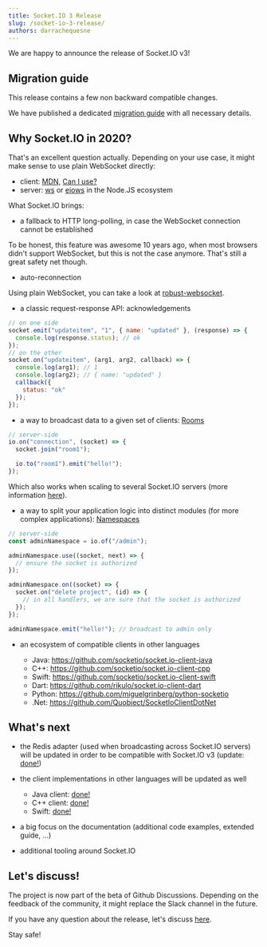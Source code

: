 ```yaml
---
title: Socket.IO 3 Release
slug: /socket-io-3-release/
authors: darrachequesne
---
```


We are happy to announce the release of Socket.IO v3!

<!--truncate-->

## Migration guide

This release contains a few non backward compatible changes.

We have published a dedicated [migration guide](/docs/v4/migrating-from-2-x-to-3-0/) with all necessary details.


## Why Socket.IO in 2020?

That's an excellent question actually. Depending on your use case, it might make sense to use plain WebSocket directly:

- client: [MDN](https://developer.mozilla.org/en-US/docs/Web/API/WebSocket), [Can I use?](https://caniuse.com/websockets)
- server: [ws](https://github.com/websockets/ws) or [eiows](https://github.com/mmdevries/eiows) in the Node.JS ecosystem

What Socket.IO brings:

- a fallback to HTTP long-polling, in case the WebSocket connection cannot be established

To be honest, this feature was awesome 10 years ago, when most browsers didn't support WebSocket, but this is not the case anymore. That's still a great safety net though.

- auto-reconnection

Using plain WebSocket, you can take a look at [robust-websocket](https://github.com/appuri/robust-websocket).

- a classic request-response API: acknowledgements

```js
// on one side
socket.emit("updateitem", "1", { name: "updated" }, (response) => {
  console.log(response.status); // ok
});
// on the other
socket.on("updateitem", (arg1, arg2, callback) => {
  console.log(arg1); // 1
  console.log(arg2); // { name: "updated" }
  callback({
    status: "ok"
  });
});
```

- a way to broadcast data to a given set of clients: [Rooms](/docs/v4/rooms/)

```js
// server-side
io.on("connection", (socket) => {
  socket.join("room1");

  io.to("room1").emit("hello!");
});
```

Which also works when scaling to several Socket.IO servers (more information [here](/docs/v4/using-multiple-nodes/)).

- a way to split your application logic into distinct modules (for more complex applications): [Namespaces](/docs/v4/namespaces/)

```js
// server-side
const adminNamespace = io.of("/admin");

adminNamespace.use((socket, next) => {
  // ensure the socket is authorized
});

adminNamespace.on((socket) => {
  socket.on("delete project", (id) => {
    // in all handlers, we are sure that the socket is authorized
  });
});

adminNamespace.emit("hello!"); // broadcast to admin only
```

- an ecosystem of compatible clients in other languages

    - Java: https://github.com/socketio/socket.io-client-java
    - C++: https://github.com/socketio/socket.io-client-cpp
    - Swift: https://github.com/socketio/socket.io-client-swift
    - Dart: https://github.com/rikulo/socket.io-client-dart
    - Python: https://github.com/miguelgrinberg/python-socketio
    - .Net: https://github.com/Quobject/SocketIoClientDotNet



## What's next

- the Redis adapter (used when broadcasting across Socket.IO servers) will be updated in order to be compatible with Socket.IO v3 (update: [done!](/blog/socket-io-redis-adapter-6-release/))

- the client implementations in other languages will be updated as well
  - Java client: [done!](https://github.com/socketio/socket.io-client-java/releases/tag/socket.io-client-2.0.0)
  - C++ client: [done!](https://github.com/socketio/socket.io-client-cpp/releases/tag/3.0.0)
  - Swift: [done!](https://github.com/socketio/socket.io-client-swift/releases/tag/v16.0.0)

- a big focus on the documentation (additional code examples, extended guide, ...)

- additional tooling around Socket.IO


## Let's discuss!

The project is now part of the beta of Github Discussions. Depending on the feedback of the community, it might replace the Slack channel in the future.

If you have any question about the release, let's discuss [here](https://github.com/socketio/socket.io/discussions/3674).



Stay safe!
